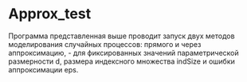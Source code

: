 # Approx_test

Программа представленная выше проводит запуск двух методов моделирования случайных процессов: прямого и через аппроксимацию, -
для фиксированных значений параметрической размерности d, размера индексного множества indSize и ошибки аппроксимации eps.
